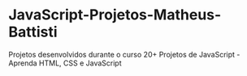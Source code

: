 # JavaScript-Projetos-Matheus-Battisti
 Projetos desenvolvidos durante o curso 20+ Projetos de JavaScript - Aprenda HTML, CSS e JavaScript
